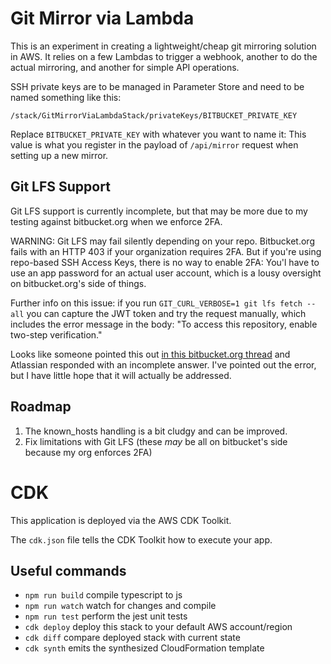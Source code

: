 # Git Mirror via Lambda

This is an experiment in creating a lightweight/cheap git mirroring solution in AWS. It relies on a few Lambdas to trigger a webhook, another to do the actual mirroring, and another for simple API operations.

SSH private keys are to be managed in Parameter Store and need to be named something like this:

    /stack/GitMirrorViaLambdaStack/privateKeys/BITBUCKET_PRIVATE_KEY

Replace `BITBUCKET_PRIVATE_KEY` with whatever you want to name it: This value is what you register in the payload of `/api/mirror` request when setting up a new mirror.

## Git LFS Support

Git LFS support is currently incomplete, but that may be more due to my testing against bitbucket.org when we enforce 2FA.

WARNING: Git LFS may fail silently depending on your repo. Bitbucket.org fails with an HTTP 403 if your organization requires 2FA. But if you're using repo-based SSH Access Keys, there is no way to enable 2FA: You'l have to use an app password for an actual user account, which is a lousy oversight on bitbucket.org's side of things.

Further info on this issue: if you run `GIT_CURL_VERBOSE=1 git lfs fetch --all` you can capture the JWT token and try the request manually, which includes the error message in the body: "To access this repository, enable two-step verification."

Looks like someone pointed this out [in this bitbucket.org thread](https://community.atlassian.com/t5/Bitbucket-questions/Bitbucket-LFS-Access-Keys-amp-2FA/qaq-p/787619)
and Atlassian responded with an incomplete answer. I've pointed out the error, but I have little hope that it will actually be addressed.

## Roadmap

1. The known_hosts handling is a bit cludgy and can be improved.
2. Fix limitations with Git LFS (these _may_ be all on bitbucket's side because my org enforces 2FA)

# CDK

This application is deployed via the AWS CDK Toolkit.

The `cdk.json` file tells the CDK Toolkit how to execute your app.

## Useful commands

 * `npm run build`   compile typescript to js
 * `npm run watch`   watch for changes and compile
 * `npm run test`    perform the jest unit tests
 * `cdk deploy`      deploy this stack to your default AWS account/region
 * `cdk diff`        compare deployed stack with current state
 * `cdk synth`       emits the synthesized CloudFormation template
